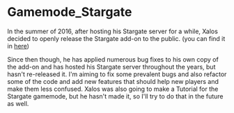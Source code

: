 # Gamemode_Stargate

In the summer of 2016, after hosting his Stargate server for a while, Xalos decided to openly release the Stargate add-on to the public. (you can find it in [here](http://leopard.hosting.pecon.us/download.php?f=wnkxv&name=Xalpack.zip)) 

Since then though, he has applied numerous bug fixes to his own copy of the add-on and has hosted his Stargate server throughout the years, but hasn't re-released it. I'm aiming to fix some prevalent bugs and also refactor some of the code and add new features that should help new players and make them less confused. Xalos was also going to make a Tutorial for the Stargate gamemode, but he hasn't made it, so I'll try to do that in the future as well.